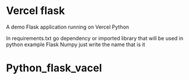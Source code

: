 # Vercel flask
A demo Flask application running on Vercel Python

In requirements.txt go dependency or imported library that will be used in python example
Flask
Numpy
just write the name that is it

# Python_flask_vacel
